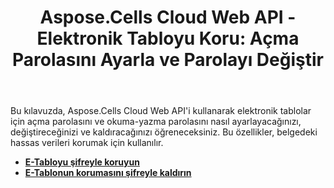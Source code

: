 ﻿---
title: "Aspose.Cells Cloud Web API - Elektronik Tabloyu Koru: Açma Parolasını Ayarla ve Parolayı Değiştir"
second_title: Comprehensive Developer Guid
ArticleTitle: "Spreadsheet Protection: Set Open Password and Modify Passwor"
linktitle: Koruma
type: docs
url: /tr/protection/
keywords: Aspose.Cells Cloud REST APIs, set open password, modify password, Excel security, Office Excel 2016, Office Excel 2019, Office Excel 365,Aspose.Cells, set open password, modify password, Excel securit
description: Aspose.Cells Bulut REST API'lerini kullanarak açık parolaları ayarlayarak veya değiştirerek elektronik tablolarınızı nasıl koruyacağınızı öğrenin
weight: 60
kwords: Excel Koruma, Office Bulut, REST API, Elektronik Tablo Güvenliği, PDF Dönüştürme, CSV Yönetimi, JSON Verileri, Markdown Belgeleri, Geliştirici Kılavuzu
---
Bu kılavuzda, Aspose.Cells Cloud Web API'i kullanarak elektronik tablolar için açma parolasını ve okuma-yazma parolasını nasıl ayarlayacağınızı, değiştireceğinizi ve kaldıracağınızı öğreneceksiniz. Bu özellikler, belgedeki hassas verileri korumak için kullanılır.

- **[E-Tabloyu şifreyle koruyun](https://docs.aspose.cloud/cells/protect-spreadsheet/)**
- **[E-Tablonun korumasını şifreyle kaldırın](https://docs.aspose.cloud/cells/unprotect-spreadsheet/)**
